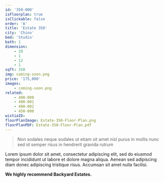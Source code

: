 ```yaml
---
id: '350-000'
isFloorplan: true
isClickable: false
order: 'A'
title: 'Estate 350'
city: 'Chino'
bed: 'Studio'
bath: 1
dimension:
    - 28
    - 1
    - 12
    - 1
sqft: 350
img: coming-soon.png
price: '175,000'
images:
    - coming-soon.png
related:
    - 400-000
    - 400-001
    - 400-002
    - 450-000
wistiaID:
floorPlanImage: Estate-350-Floor-Plan.png
floorPlanPDF: Estate-350-Floor-Plan.pdf
---
```


> Non sodales neque sodales ut etiam sit amet nisl purus in mollis nunc sed id semper risus in hendrerit gravida rutrum

Lorem ipsum dolor sit amet, consectetur adipiscing elit, sed do eiusmod tempor incididunt ut labore et dolore magna aliqua. Aenean sed adipiscing diam donec adipiscing tristique risus. Accumsan sit amet nulla facilisi.

**We highly recommend Backyard Estates.**
